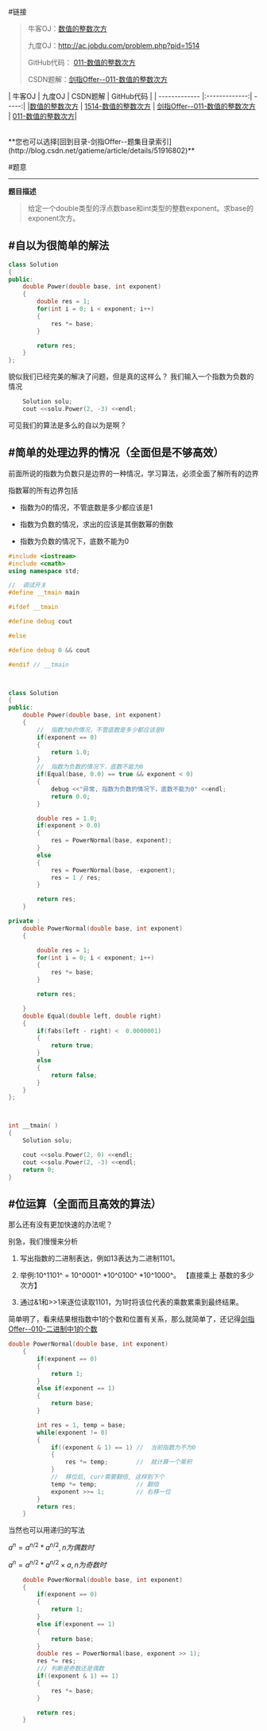 #链接 

>牛客OJ：[数值的整数次方](http://www.nowcoder.com/practice/1a834e5e3e1a4b7ba251417554e07c00?tpId=13&tqId=11165&rp=1&ru=/ta/coding-interviews&qru=/ta/coding-interviews/question-ranking)
>
>九度OJ：http://ac.jobdu.com/problem.php?pid=1514
>
>GitHub代码： [011-数值的整数次方](https://github.com/gatieme/CodingInterviews/tree/master/011-数值的整数次方)
>
>CSDN题解：[剑指Offer--011-数值的整数次方](http://blog.csdn.net/gatieme/article/details/51123043)


| 牛客OJ | 九度OJ | CSDN题解 | GitHub代码 |
| ------------- |:-------------:| -----:|
|[数值的整数次方](http://www.nowcoder.com/practice/1a834e5e3e1a4b7ba251417554e07c00?tpId=13&tqId=11165&rp=1&ru=/ta/coding-interviews&qru=/ta/coding-interviews/question-ranking) | [1514-数值的整数次方](http://ac.jobdu.com/problem.php?pid=1514) | [剑指Offer--011-数值的整数次方](http://blog.csdn.net/gatieme/article/details/51123043) | [011-数值的整数次方](https://github.com/gatieme/CodingInterviews/tree/master/011-数值的整数次方)|

<br>
**您也可以选择[回到目录-剑指Offer--题集目录索引](http://blog.csdn.net/gatieme/article/details/51916802)**




#题意

-------

**题目描述**



>给定一个double类型的浮点数base和int类型的整数exponent。求base的exponent次方。

#自以为很简单的解法
-------
```cpp
class Solution
{
public:
    double Power(double base, int exponent)
    {
        double res = 1;
        for(int i = 0; i < exponent; i++)
        {
            res *= base;
        }

        return res;
    }
};
```

貌似我们已经完美的解决了问题，但是真的这样么？
我们输入一个指数为负数的情况
```cpp
    Solution solu;
    cout <<solu.Power(2, -3) <<endl;
```


可见我们的算法是多么的自以为是啊？


#简单的处理边界的情况（全面但是不够高效）
-------

前面所说的指数为负数只是边界的一种情况，学习算法，必须全面了解所有的边界

指数幂的所有边界包括

*    指数为0的情况，不管底数是多少都应该是1

*    指数为负数的情况，求出的应该是其倒数幂的倒数

*    指数为负数的情况下，底数不能为0

```cpp
#include <iostream>
#include <cmath>
using namespace std;

//  调试开关
#define __tmain main

#ifdef __tmain

#define debug cout

#else

#define debug 0 && cout

#endif // __tmain



class Solution
{
public:
    double Power(double base, int exponent)
    {
        //  指数为0的情况，不管底数是多少都应该是0
        if(exponent == 0)
        {
            return 1.0;
        }
        //  指数为负数的情况下，底数不能为0
        if(Equal(base, 0.0) == true && exponent < 0)
        {
            debug <<"异常, 指数为负数的情况下，底数不能为0" <<endl;
            return 0.0;
        }

        double res = 1.0;
        if(exponent > 0.0)
        {
            res = PowerNormal(base, exponent);
        }
        else
        {
            res = PowerNormal(base, -exponent);
            res = 1 / res;
        }

        return res;
    }

private :
    double PowerNormal(double base, int exponent)
    {

        double res = 1;
        for(int i = 0; i < exponent; i++)
        {
            res *= base;
        }

        return res;

    }
    double Equal(double left, double right)
    {
        if(fabs(left - right) <  0.0000001)
        {
            return true;
        }
        else
        {
            return false;
        }
    }
};



int __tmain( )
{
    Solution solu;

    cout <<solu.Power(2, 0) <<endl;
    cout <<solu.Power(2, -3) <<endl;
    return 0;
}

```


#位运算（全面而且高效的算法）
-------
那么还有没有更加快速的办法呢？

别急，我们慢慢来分析

1.    写出指数的二进制表达，例如13表达为二进制1101。

2.    举例:10^1101^ = 10^0001^ *10^0100^ *10^1000^。 【直接乘上 基数的多少次方】

3.    通过&1和>>1来逐位读取1101，为1时将该位代表的乘数累乘到最终结果。

简单明了，看来结果根指数中1的个数和位置有关系，那么就简单了，还记得[剑指Offer--010-二进制中1的个数](http://blog.csdn.net/gatieme/article/details/51122144)

```cpp
double PowerNormal(double base, int exponent)
    {
        if(exponent == 0)
        {
            return 1;
        }
        else if(exponent == 1)
        {
            return base;
        }

        int res = 1, temp = base;
        while(exponent != 0)
        {
            if((exponent & 1) == 1) //  当前指数为不为0
            {
                res *= temp;        //  就计算一个乘积
            }
            //  移位后, curr需要翻倍, 这样到下个
            temp *= temp;           // 翻倍
            exponent >>= 1;         // 右移一位
        }
        return res;
    }
```

当然也可以用递归的写法

$a^n =a^{n/2} * a^{n/2} , n 为偶数时$ 

$a^n =a^{n/2} * a^{n/2} \times a , n 为奇数时$ 

```cpp
    double PowerNormal(double base, int exponent)
    {
        if(exponent == 0)
        {
            return 1;
        }
        else if(exponent == 1)
        {
            return base;
        }
        double res = PowerNormal(base, exponent >> 1);
        res *= res;
        /// 判断是奇数还是偶数
        if((exponent & 1) == 1)
        {
            res *= base;
        }

        return res;
    }
```